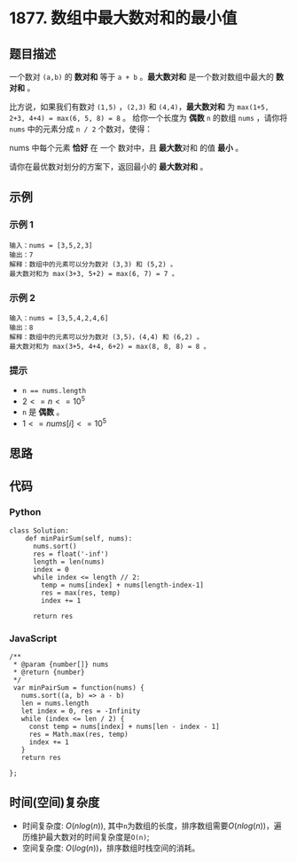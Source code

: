 # 1877. 数组中最大数对和的最小值

## 题目描述
一个数对 `(a,b)` 的 **数对和** 等于 `a + b` 。**最大数对和** 是一个数对数组中最大的 **数对和** 。

比方说，如果我们有数对 `(1,5)` ，`(2,3)` 和 `(4,4)`，**最大数对和** 为 `max(1+5, 2+3, 4+4) = max(6, 5, 8) = 8` 。
给你一个长度为 **偶数** `n` 的数组 `nums` ，请你将 `nums` 中的元素分成 `n / 2` 个数对，使得：

nums 中每个元素 **恰好** 在 一个 数对中，且
**最大数**对和 的值 **最小** 。

请你在最优数对划分的方案下，返回最小的 **最大数对和** 。

## 示例
### 示例 1
```
输入：nums = [3,5,2,3]
输出：7
解释：数组中的元素可以分为数对 (3,3) 和 (5,2) 。
最大数对和为 max(3+3, 5+2) = max(6, 7) = 7 。
```

### 示例 2
```
输入：nums = [3,5,4,2,4,6]
输出：8
解释：数组中的元素可以分为数对 (3,5)，(4,4) 和 (6,2) 。
最大数对和为 max(3+5, 4+4, 6+2) = max(8, 8, 8) = 8 。
```

### 提示
- `n == nums.length`
- $2 <= n <= 10^5$
- `n` 是 **偶数** 。
- $1 <= nums[i] <= 10^5$


## 思路

## 代码
### Python
```
class Solution:
    def minPairSum(self, nums):
      nums.sort()
      res = float('-inf')
      length = len(nums)
      index = 0
      while index <= length // 2:
        temp = nums[index] + nums[length-index-1]
        res = max(res, temp)
        index += 1
      
      return res

```

### JavaScript
```
/**
 * @param {number[]} nums
 * @return {number}
 */
 var minPairSum = function(nums) {
   nums.sort((a, b) => a - b)
   len = nums.length
   let index = 0, res = -Infinity
   while (index <= len / 2) {
     const temp = nums[index] + nums[len - index - 1]
     res = Math.max(res, temp)
     index += 1
   }
   return res

};
```

## 时间(空间)复杂度
- 时间复杂度: $O(nlog(n))$, 其中`n`为数组的长度，排序数组需要$O(nlog(n))$，遍历维护最大数对的时间复杂度是`O(n)`;
- 空间复杂度: $O(log(n))$，排序数组时栈空间的消耗。